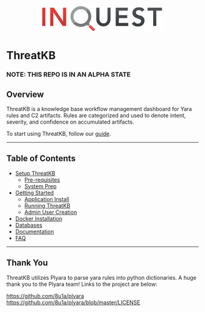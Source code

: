


<p align="center">
    <img src="wiki/res/inquest_logo.svg"></img>
</p>

# ThreatKB

### NOTE: THIS REPO IS IN AN ALPHA STATE

## Overview

ThreatKB is a knowledge base workflow management dashboard for Yara rules and C2 artifacts. Rules are categorized and used to denote intent, severity, and confidence on accumulated artifacts.

To start using ThreatKB, follow our [guide](wiki/setup.md).

  ---  

## Table of Contents

* [Setup ThreatKB](wiki/setup.md)
  + [Pre-requisites](wiki/setup.md#pre-requisites)
  + [System Prep](wiki/setup.md#system-prep)
* [Getting Started](wiki/getting-started.md)
  + [Application Install](wiki/getting-started.md#application-install)
  + [Running ThreatKB](wiki/getting-started.md#running-threatkb)
  + [Admin User Creation](wiki/getting-started.md#admin-user-creation)
* [Docker Installation](wiki/docker.md)
* [Databases](wiki/db-struct.md)
* [Documentation](wiki/documentation.md)
* [FAQ](wiki/faq.md)

----

## Thank You
ThreatKB utilizes Plyara to parse yara rules into python dictionaries. A huge thank you to the Plyara team! Links to the project are below:

https://github.com/8u1a/plyara
https://github.com/8u1a/plyara/blob/master/LICENSE
